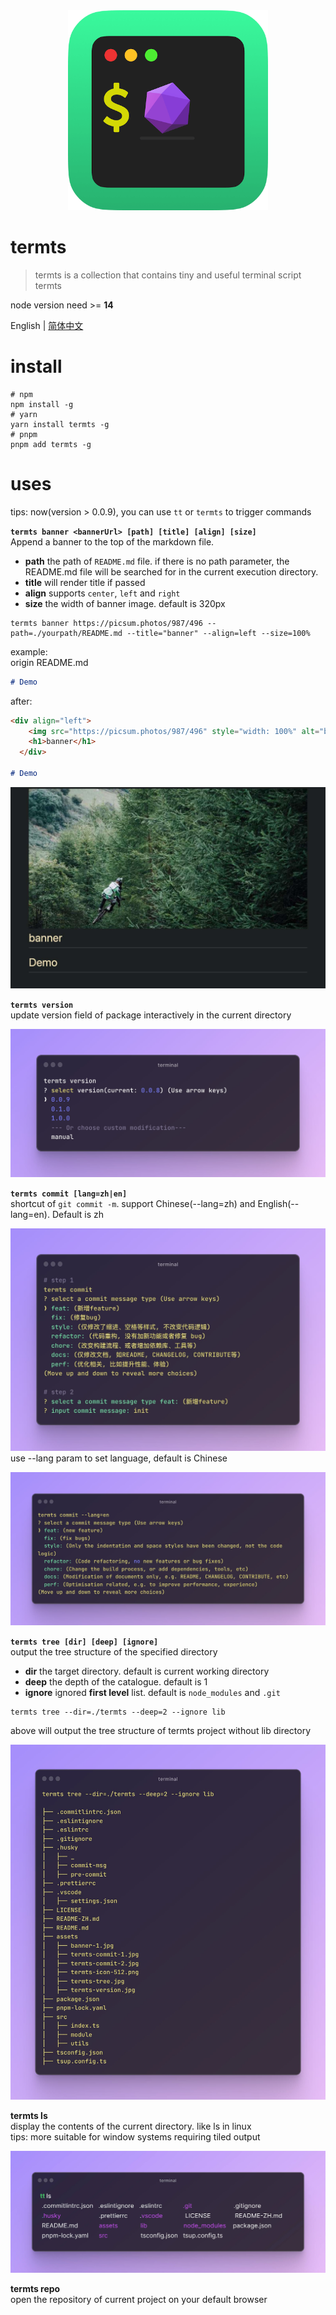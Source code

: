 <div align="center">
  <img src="./assets/termts-icon-512.png" style="width: 320px" alt="banner" />
  <h1 align="left">termts</h1>
</div>

> termts is a collection that contains tiny and useful terminal script termts

node version need >= **14**

English | [简体中文](README-ZH.md)

# install

```shell
# npm
npm install -g
# yarn
yarn install termts -g
# pnpm
pnpm add termts -g
```

# uses

tips: now(version > 0.0.9), you can use `tt` or `termts` to trigger commands

**`termts banner <bannerUrl> [path] [title] [align] [size]`**  
Append a banner to the top of the markdown file.

- **path** the path of `README.md` file. if there is no path parameter, the README.md file will be searched for in the current execution directory.
- **title** will render title if passed
- **align** supports `center`, `left` and `right`
- **size** the width of banner image. default is 320px

```shell
termts banner https://picsum.photos/987/496 --path=./yourpath/README.md --title="banner" --align=left --size=100%
```

example:  
origin README.md

```markdown
# Demo
```

after:

```markdown
<div align="left">
    <img src="https://picsum.photos/987/496" style="width: 100%" alt="banner" />
    <h1>banner</h1>
  </div>
  
# Demo
```

![preview](./assets/banner-1.jpg)

**`termts version`**  
update version field of package interactively in the current directory

![demo](./assets/termts-version.jpg)

**`termts commit [lang=zh|en]`**  
shortcut of `git commit -m`. support Chinese(--lang=zh) and English(--lang=en). Default is zh

![demo](./assets/termts-commit-1.jpg) use --lang param to set language, default is Chinese

![demo](./assets/termts-commit-2.jpg)

**`termts tree [dir] [deep] [ignore]`**  
output the tree structure of the specified directory

- **dir** the target directory. default is current working directory
- **deep** the depth of the catalogue. default is 1
- **ignore** ignored **first level** list. default is `node_modules` and `.git`

```shell
termts tree --dir=./termts --deep=2 --ignore lib
```

above will output the tree structure of termts project without lib directory

![demo](./assets/termts-trees.jpg)

**termts ls**  
display the contents of the current directory. like ls in linux  
tips: more suitable for window systems requiring tiled output

![demo](./assets/termts-ls.jpg)

**termts repo**  
open the repository of current project on your default browser
